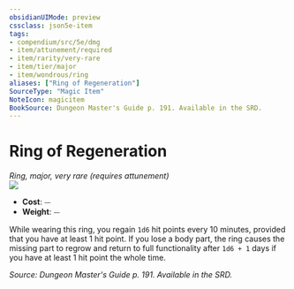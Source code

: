 ```yaml
---
obsidianUIMode: preview
cssclass: json5e-item
tags:
- compendium/src/5e/dmg
- item/attunement/required
- item/rarity/very-rare
- item/tier/major
- item/wondrous/ring
aliases: ["Ring of Regeneration"]
SourceType: "Magic Item"
NoteIcon: magicitem
BookSource: Dungeon Master's Guide p. 191. Available in the SRD.
---
```

# Ring of Regeneration
*Ring, major, very rare (requires attunement)*  
![](/2-Mechanics/CLI/items/img/ring-of-regeneration.webp#right)  

- **Cost**: ⏤
- **Weight**: ⏤

While wearing this ring, you regain `1d6` hit points every 10 minutes, provided that you have at least 1 hit point. If you lose a body part, the ring causes the missing part to regrow and return to full functionality after `1d6 + 1` days if you have at least 1 hit point the whole time.

*Source: Dungeon Master's Guide p. 191. Available in the SRD.*